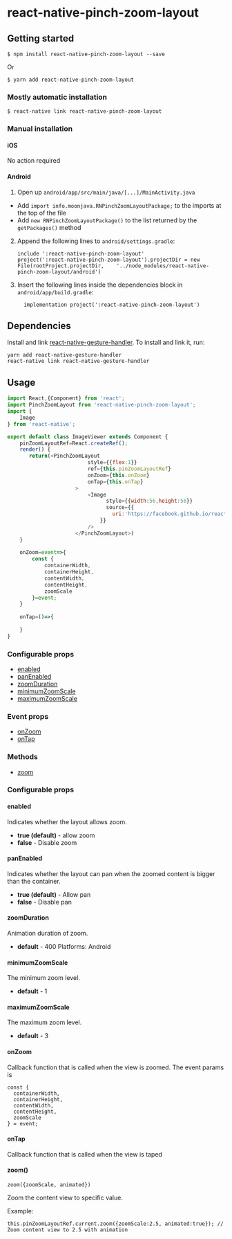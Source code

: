 
# react-native-pinch-zoom-layout

## Getting started

`$ npm install react-native-pinch-zoom-layout --save`

Or

`$ yarn add react-native-pinch-zoom-layout`

### Mostly automatic installation

`$ react-native link react-native-pinch-zoom-layout`

### Manual installation


#### iOS

No action required

#### Android

1. Open up `android/app/src/main/java/[...]/MainActivity.java`
  - Add `import info.moonjava.RNPinchZoomLayoutPackage;` to the imports at the top of the file
  - Add `new RNPinchZoomLayoutPackage()` to the list returned by the `getPackages()` method
2. Append the following lines to `android/settings.gradle`:
  	```
  	include ':react-native-pinch-zoom-layout'
  	project(':react-native-pinch-zoom-layout').projectDir = new File(rootProject.projectDir, 	'../node_modules/react-native-pinch-zoom-layout/android')
  	```
3. Insert the following lines inside the dependencies block in `android/app/build.gradle`:
  	```
      implementation project(':react-native-pinch-zoom-layout')
  	```

## Dependencies
Install and link [react-native-gesture-handler](https://github.com/kmagiera/react-native-gesture-handler). To install and link it, run:
```
yarn add react-native-gesture-handler
react-native link react-native-gesture-handler
```

## Usage
```javascript
import React,{Component} from 'react';
import PinchZoomLayout from 'react-native-pinch-zoom-layout';
import {
    Image
} from 'react-native';

export default class ImageViewer extends Component {
    pinZoomLayoutRef=React.createRef();
    render() {
       return(<PinchZoomLayout
                          style={{flex:1}}
                          ref={this.pinZoomLayoutRef}
                          onZoom={this.onZoom}
                          onTap={this.onTap}
                      >
                          <Image
                                style={{width:56,height:56}}
                                source={{
                                  uri:'https://facebook.github.io/react-native/img/header_logo.png'
                              }}
                          />
                      </PinchZoomLayout>)
    }
    
    onZoom=event=>{
        const {
            containerWidth,
            containerHeight,
            contentWidth,
            contentHeight,
            zoomScale
        }=event;
    }
    
    onTap=()=>{
        
    }
}
```

### Configurable props
* [enabled](#enabled)
* [panEnabled](#panEnabled)
* [zoomDuration](#zoomDuration)
* [minimumZoomScale](#minimumZoomScale)
* [maximumZoomScale](#maximumZoomScale)

### Event props
* [onZoom](#onZoom)
* [onTap](#onTap)

### Methods
* [zoom](#zoom)


### Configurable props

#### enabled
Indicates whether the layout allows zoom.
* **true (default)** - allow zoom
* **false** -  Disable zoom

#### panEnabled
Indicates whether the layout can pan when the zoomed content is bigger than the container.
* **true (default)** - Allow pan
* **false** - Disable pan

#### zoomDuration
Animation duration of zoom.
* **default** - 400
Platforms: Android

#### minimumZoomScale
The minimum zoom level.
* **default** - 1

#### maximumZoomScale
The maximum zoom level.
* **default** - 3

#### onZoom
Callback function that is called when the view is zoomed. The event params is

```
const { 
  containerWidth,
  containerHeight,
  contentWidth,
  contentHeight,
  zoomScale
} = event;
```

#### onTap
Callback function that is called when the view is taped

#### zoom()
`zoom({zoomScale, animated})`

Zoom the content view to specific value.


Example:
```
this.pinZoomLayoutRef.current.zoom({zoomScale:2.5, animated:true}); // Zoom content view to 2.5 with animation
```